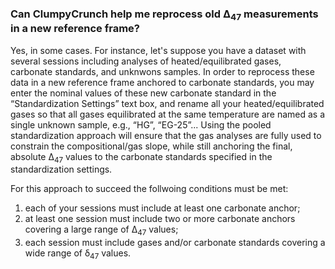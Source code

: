### Can ClumpyCrunch help me reprocess old Δ<sub>47</sub> measurements in a new reference frame?

Yes, in some cases. For instance, let's suppose you have a dataset with several sessions including analyses of heated/equilibrated gases, carbonate standards, and unknwons samples. In order to reprocess these data in a new reference frame anchored to carbonate standards, you may enter the nominal values of these new carbonate standard in the “Standardization Settings” text box, and rename all your heated/equilibrated gases so that all gases equilibrated at the same temperature are named as a single unknown sample, e.g., “HG”, “EG-25”... Using the pooled standardization approach will ensure that the gas analyses are fully used to constrain the compositional/gas slope, while still anchoring the final, absolute Δ<sub>47</sub> values to the carbonate standards specified in the standardization settings.

For this approach to succeed the follwoing conditions must be met:

1. each of your sessions must include at least one carbonate anchor;
2. at least one session must include two or more carbonate anchors covering a large range of Δ<sub>47</sub> values;
3. each session must include gases and/or carbonate standards covering a wide range of δ<sub>47</sub> values.